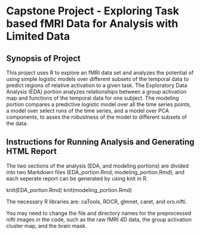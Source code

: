 # Capstone Project - Exploring Task based fMRI Data for Analysis with Limited Data

## Synopsis of Project

This project uses R to explore an fMRI data set and analyzes the potential of using simple logistic models over different subsets of the temporal data to predict regions of relative activation to a given task. The Exploratory Data Analysis (EDA) portion analyzes relationships between a group activation map and functions of the temporal data for one subject. The modeling portion compares a predictive logistic model over all the time series points, a model over select runs of the time series, and a model over PCA components, to asses the robustness of the model to different subsets of the data. 

## Instructions for Running Analysis and Generating HTML Report

The two sections of the analysis (EDA, and modeling portions) are divided into two Markdown files (EDA_portion.Rmd, modeling_portion.Rmd), and each seperate report can be generated by using knit in R.

knit(EDA_portion.Rmd)
knit(modeling_portion.Rmd)

The necessary R libraries are: caTools, ROCR, glmnet, caret, and oro.nifti.

You may need to change the file and directory names for the preprocessed nifti images in the code, such as the raw fMRI 4D data, the group activation cluster map, and the brain mask.
 
